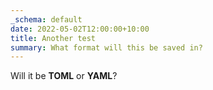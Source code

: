 ```yaml
---
_schema: default
date: 2022-05-02T12:00:00+10:00
title: Another test
summary: What format will this be saved in?
---
```


Will it be&nbsp;**TOML**&nbsp;or&nbsp;**YAML**?
